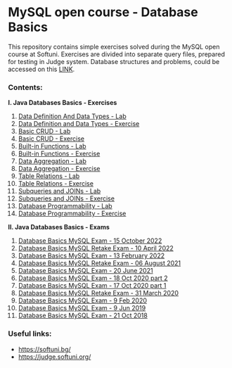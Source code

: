 # MySQL open course - Database Basics

This repository contains simple exercises solved during the MySQL open course at Softuni. Exercises are divided into separate query files, prepared for testing in Judge system. Database structures and problems, could be accessed on this [LINK](https://judge.softuni.org/Contests/#!/List/ByCategory/66/Java-Databases-Basics-Exercises).

### Contents:
**I. Java Databases Basics - Exercises**
  1. [Data Definition And Data Types - Lab](https://github.com/yavor-gornalov/softuni_mysql_open_course/tree/db0cd6fbb72edfd11af4a7bdb14d9cdd69752f8f/Java%20Databases%20Basics%20-%20Exercises/01.%20Data%20Definition%20And%20Data%20Types%20-%20Lab)
  2. [Data Definition and Data Types - Exercise](https://github.com/yavor-gornalov/softuni_mysql_open_course/tree/db0cd6fbb72edfd11af4a7bdb14d9cdd69752f8f/Java%20Databases%20Basics%20-%20Exercises/02.%20Data%20Definition%20and%20Data%20Types%20-%20Exercise)
  3. [Basic CRUD - Lab](https://github.com/yavor-gornalov/softuni_mysql_open_course/tree/db0cd6fbb72edfd11af4a7bdb14d9cdd69752f8f/Java%20Databases%20Basics%20-%20Exercises/03.%20Basic%20CRUD%20-%20Lab)
  4. [Basic CRUD - Exercise](https://github.com/yavor-gornalov/softuni_mysql_open_course/tree/db0cd6fbb72edfd11af4a7bdb14d9cdd69752f8f/Java%20Databases%20Basics%20-%20Exercises/04.%20Basic%20CRUD%20-%20Exercise)
  5. [Built-in Functions - Lab](https://github.com/yavor-gornalov/softuni_mysql_open_course/tree/db0cd6fbb72edfd11af4a7bdb14d9cdd69752f8f/Java%20Databases%20Basics%20-%20Exercises/05.%20Built-in%20Functions%20-%20Lab)
  6. [Built-in Functions - Exercise](https://github.com/yavor-gornalov/softuni_mysql_open_course/tree/db0cd6fbb72edfd11af4a7bdb14d9cdd69752f8f/Java%20Databases%20Basics%20-%20Exercises/06.%20Built-in%20Functions%20-%20Exercise)
  7. [Data Aggregation - Lab](https://github.com/yavor-gornalov/softuni_mysql_open_course/tree/db0cd6fbb72edfd11af4a7bdb14d9cdd69752f8f/Java%20Databases%20Basics%20-%20Exercises/07.%20Data%20Aggregation%20-%20Lab)
  8. [Data Aggregation - Exercise](https://github.com/yavor-gornalov/softuni_mysql_open_course/tree/db0cd6fbb72edfd11af4a7bdb14d9cdd69752f8f/Java%20Databases%20Basics%20-%20Exercises/08.%20Data%20Aggregation%20-%20Exercise)
  9. [Table Relations - Lab](https://github.com/yavor-gornalov/softuni_mysql_open_course/tree/db0cd6fbb72edfd11af4a7bdb14d9cdd69752f8f/Java%20Databases%20Basics%20-%20Exercises/09.%20Table%20Relations%20-%20Lab)
  10. [Table Relations - Exercise](https://github.com/yavor-gornalov/softuni_mysql_open_course/tree/db0cd6fbb72edfd11af4a7bdb14d9cdd69752f8f/Java%20Databases%20Basics%20-%20Exercises/10.%20Table%20Relations%20-%20Exercise)
  11. [Subqueries and JOINs - Lab](https://github.com/yavor-gornalov/softuni_mysql_open_course/tree/db0cd6fbb72edfd11af4a7bdb14d9cdd69752f8f/Java%20Databases%20Basics%20-%20Exercises/11.%20Subqueries%20and%20JOINs%20-%20Lab)
  12. [Subqueries and JOINs - Exercise](https://github.com/yavor-gornalov/softuni_mysql_open_course/tree/db0cd6fbb72edfd11af4a7bdb14d9cdd69752f8f/Java%20Databases%20Basics%20-%20Exercises/12.%20Subqueries%20and%20JOINs%20-%20Exercise)
  13. [Database Programmability - Lab](https://github.com/yavor-gornalov/softuni_mysql_open_course/tree/db0cd6fbb72edfd11af4a7bdb14d9cdd69752f8f/Java%20Databases%20Basics%20-%20Exercises/13.%20Database%20Programmability%20-%20Lab)
  14. [Database Programmability - Exercise](https://github.com/yavor-gornalov/softuni_mysql_open_course/tree/db0cd6fbb72edfd11af4a7bdb14d9cdd69752f8f/Java%20Databases%20Basics%20-%20Exercises/14.%20Database%20Programmability%20-%20Exercise)

**II. Java Databases Basics - Exams**
  1. [Database Basics MySQL Exam - 15 October 2022](https://github.com/yavor-gornalov/softuni_mysql_open_course/tree/db0cd6fbb72edfd11af4a7bdb14d9cdd69752f8f/Java%20Databases%20Basics%20-%20Exams/01.%20Database%20Basics%20MySQL%20Exam%20-%2015%20October%202022)
  2. [Database Basics MySQL Retake Exam - 10 April 2022](https://github.com/yavor-gornalov/softuni_mysql_open_course/tree/db0cd6fbb72edfd11af4a7bdb14d9cdd69752f8f/Java%20Databases%20Basics%20-%20Exams/02.%20Database%20Basics%20MySQL%20Retake%20Exam%20-%2010%20April%202022)
  3. [Database Basics MySQL Exam - 13 February 2022](https://github.com/yavor-gornalov/softuni_mysql_open_course/tree/db0cd6fbb72edfd11af4a7bdb14d9cdd69752f8f/Java%20Databases%20Basics%20-%20Exams/03.%20Database%20Basics%20MySQL%20Exam%20-%2013%20February%202022)
  4. [Database Basics MySQL Retake Exam - 06 August 2021](https://github.com/yavor-gornalov/softuni_mysql_open_course/tree/db0cd6fbb72edfd11af4a7bdb14d9cdd69752f8f/Java%20Databases%20Basics%20-%20Exams/04.%20Database%20Basics%20MySQL%20Retake%20Exam%20-%2006%20August%202021)
  5. [Database Basics MySQL Exam - 20 June 2021](https://github.com/yavor-gornalov/softuni_mysql_open_course/tree/db0cd6fbb72edfd11af4a7bdb14d9cdd69752f8f/Java%20Databases%20Basics%20-%20Exams/05.%20Database%20Basics%20MySQL%20Exam%20-%2020%20June%202021)
  6. [Database Basics MySQL Exam - 18 Oct 2020 part 2](https://github.com/yavor-gornalov/softuni_mysql_open_course/tree/db0cd6fbb72edfd11af4a7bdb14d9cdd69752f8f/Java%20Databases%20Basics%20-%20Exams/06.%20Database%20Basics%20MySQL%20Exam%20-%2018%20Oct%202020%20part%202)
  7. [Database Basics MySQL Exam - 17 Oct 2020 part 1](https://github.com/yavor-gornalov/softuni_mysql_open_course/tree/db0cd6fbb72edfd11af4a7bdb14d9cdd69752f8f/Java%20Databases%20Basics%20-%20Exams/07.%20Database%20Basics%20MySQL%20Exam%20-%2017%20Oct%202020%20part%201)
  8. [Database Basics MySQL Retake Exam - 31 March 2020](https://github.com/yavor-gornalov/softuni_mysql_open_course/tree/db0cd6fbb72edfd11af4a7bdb14d9cdd69752f8f/Java%20Databases%20Basics%20-%20Exams/08.%20Database%20Basics%20MySQL%20Retake%20Exam%20-%2031%20March%202020)
  9. [Database Basics MySQL Exam - 9 Feb 2020](https://github.com/yavor-gornalov/softuni_mysql_open_course/tree/db0cd6fbb72edfd11af4a7bdb14d9cdd69752f8f/Java%20Databases%20Basics%20-%20Exams/09.%20Database%20Basics%20MySQL%20Exam%20-%209%20Feb%202020)
  10. [Database Basics MySQL Exam - 9 Jun 2019](https://github.com/yavor-gornalov/softuni_mysql_open_course/tree/db0cd6fbb72edfd11af4a7bdb14d9cdd69752f8f/Java%20Databases%20Basics%20-%20Exams/10.%20Database%20Basics%20MySQL%20Exam%20-%209%20Jun%202019)
  11. [Database Basics MySQL Exam - 21 Oct 2018](https://github.com/yavor-gornalov/softuni_mysql_open_course/tree/db0cd6fbb72edfd11af4a7bdb14d9cdd69752f8f/Java%20Databases%20Basics%20-%20Exams/11.%20Database%20Basics%20MySQL%20Exam%20-%2021%20Oct%202018)

### Useful links: 
  - https://softuni.bg/
  - https://judge.softuni.org/
